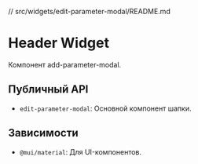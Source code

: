 // src/widgets/edit-parameter-modal/README.md

# Header Widget

Компонент add-parameter-modal.

## Публичный API

- `edit-parameter-modal`: Основной компонент шапки.

## Зависимости

- `@mui/material`: Для UI-компонентов.
